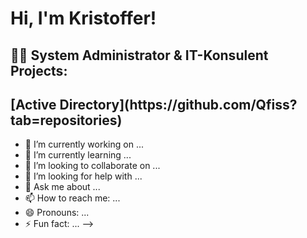 <h1>Hi, I'm Kristoffer!
  
<h2>👨‍💻 System Administrator & IT-Konsulent Projects:</h2>

<h2>  [Active Directory](https://github.com/Qfiss?tab=repositories)</h2>


- 🔭 I’m currently working on ...
- 🌱 I’m currently learning ...
- 👯 I’m looking to collaborate on ...
- 🤔 I’m looking for help with ...
- 💬 Ask me about ...
- 📫 How to reach me: ...
- 😄 Pronouns: ...
- ⚡ Fun fact: ...
-->
